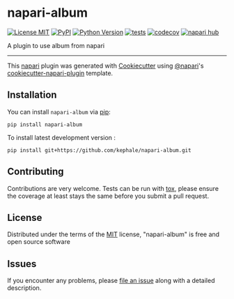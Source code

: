 # napari-album

[![License MIT](https://img.shields.io/pypi/l/napari-album.svg?color=green)](https://github.com/kephale/napari-album/raw/main/LICENSE)
[![PyPI](https://img.shields.io/pypi/v/napari-album.svg?color=green)](https://pypi.org/project/napari-album)
[![Python Version](https://img.shields.io/pypi/pyversions/napari-album.svg?color=green)](https://python.org)
[![tests](https://github.com/kephale/napari-album/workflows/tests/badge.svg)](https://github.com/kephale/napari-album/actions)
[![codecov](https://codecov.io/gh/kephale/napari-album/branch/main/graph/badge.svg)](https://codecov.io/gh/kephale/napari-album)
[![napari hub](https://img.shields.io/endpoint?url=https://api.napari-hub.org/shields/napari-album)](https://napari-hub.org/plugins/napari-album)

A plugin to use album from napari

----------------------------------

This [napari] plugin was generated with [Cookiecutter] using [@napari]'s [cookiecutter-napari-plugin] template.

<!--
Don't miss the full getting started guide to set up your new package:
https://github.com/napari/cookiecutter-napari-plugin#getting-started

and review the napari docs for plugin developers:
https://napari.org/stable/plugins/index.html
-->

## Installation

You can install `napari-album` via [pip]:

    pip install napari-album



To install latest development version :

    pip install git+https://github.com/kephale/napari-album.git


## Contributing

Contributions are very welcome. Tests can be run with [tox], please ensure
the coverage at least stays the same before you submit a pull request.

## License

Distributed under the terms of the [MIT] license,
"napari-album" is free and open source software

## Issues

If you encounter any problems, please [file an issue] along with a detailed description.

[napari]: https://github.com/napari/napari
[Cookiecutter]: https://github.com/audreyr/cookiecutter
[@napari]: https://github.com/napari
[MIT]: http://opensource.org/licenses/MIT
[BSD-3]: http://opensource.org/licenses/BSD-3-Clause
[GNU GPL v3.0]: http://www.gnu.org/licenses/gpl-3.0.txt
[GNU LGPL v3.0]: http://www.gnu.org/licenses/lgpl-3.0.txt
[Apache Software License 2.0]: http://www.apache.org/licenses/LICENSE-2.0
[Mozilla Public License 2.0]: https://www.mozilla.org/media/MPL/2.0/index.txt
[cookiecutter-napari-plugin]: https://github.com/napari/cookiecutter-napari-plugin

[file an issue]: https://github.com/kephale/napari-album/issues

[napari]: https://github.com/napari/napari
[tox]: https://tox.readthedocs.io/en/latest/
[pip]: https://pypi.org/project/pip/
[PyPI]: https://pypi.org/
